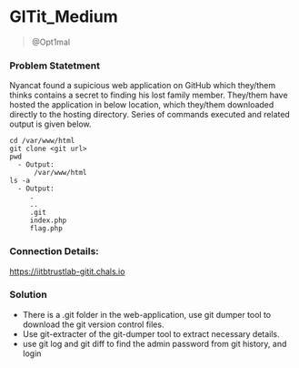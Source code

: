 # GITit_Medium
> @Opt1mal

### Problem Statetment
Nyancat found a supicious web application on GitHub which they/them thinks contains a secret to finding his lost family member. They/them have hosted the application in below location, which they/them downloaded directly to the hosting directory. Series of commands executed and related output is given below.
```
cd /var/www/html
git clone <git url>
pwd
  - Output:
      /var/www/html
ls -a
  - Output: 
     .
     ..
     .git
     index.php
     flag.php
```

### Connection Details:
https://iitbtrustlab-gitit.chals.io

### Solution
- There is a .git folder in the web-application, use git dumper tool to download the git version control files.
- Use git-extracter of the git-dumper tool to extract necessary details.
- use git log and git diff to find the admin password from git history, and login

